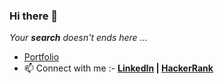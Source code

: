 ### Hi there 👋
*Your __search__ doesn't ends here ...*
<!--
**sambit77/sambit77** is a ✨ _special_ ✨ repository because its `README.md` (this file) appears on your GitHub profile.

Here are some ideas to get you started:

- 🔭 I’m currently working on ...
- 🌱 I’m currently learning ...
- 👯 I’m looking to collaborate on ...
- 🤔 I’m looking for help with ...
- 💬 Ask me about ...
- 📫 How to reach me: ...
- 😄 Pronouns: ...
- ⚡ Fun fact: ...
-->
- [Portfolio](https://sambit-pradhan.netlify.app/)
- 📫 Connect with me :- __[LinkedIn](https://www.linkedin.com/in/sambit77/) | [HackerRank](https://www.hackerrank.com/sambit7)__
